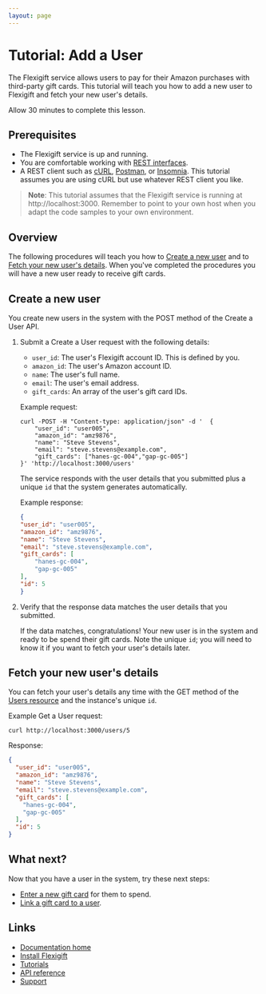 ```yaml
---
layout: page
---
```


# Tutorial: Add a User

The Flexigift service allows users to pay for their Amazon purchases with third-party gift cards. 
This tutorial will teach you how to add a new user to Flexigift and fetch your new user's details.

Allow 30 minutes to complete this lesson.

## Prerequisites

* The Flexigift service is up and running.
* You are comfortable working with [REST interfaces](https://restfulapi.net).
* A REST client such as [cURL](https://curl.se), [Postman](https://www.postman.com), 
or [Insomnia](https://insomnia.rest). This tutorial assumes you are using cURL but use whatever REST client you like.

> **Note**: This tutorial assumes that the Flexigift service is running at http://localhost:3000. Remember to 
point to your own host when you adapt the code samples to your own environment.

## Overview

The following procedures will teach you how to [Create a new user](#create-a-new-user) and to 
[Fetch your new user's details](#fetch-your-new-users-details). When you've completed the procedures 
you will have a new user ready to receive gift cards.

## Create a new user

You create new users in the system with the POST method of the Create a User API.

1. Submit a Create a User request with the following details:

    * ```user_id```: The user's Flexigift account ID. This is defined by you.
    * ```amazon_id```: The user's Amazon account ID.
    * ```name```: The user's full name.
    * ```email```: The user's email address.
    * ```gift_cards```: An array of the user's gift card IDs.

    Example request:

    ```shell
    curl -POST -H "Content-type: application/json" -d '  {
        "user_id": "user005",
        "amazon_id": "amz9876",
        "name": "Steve Stevens",
        "email": "steve.stevens@example.com",
        "gift_cards": ["hanes-gc-004","gap-gc-005"]  
    }' 'http://localhost:3000/users'
    ```

    The service responds with the user details that you submitted plus a unique ```id``` that the system 
    generates automatically.

    Example response:

    ```json
    {
    "user_id": "user005",
    "amazon_id": "amz9876",
    "name": "Steve Stevens",
    "email": "steve.stevens@example.com",
    "gift_cards": [
        "hanes-gc-004",
        "gap-gc-005"
    ],
    "id": 5
    }
    ```

1. Verify that the response data matches the user details that you submitted.

    If the data matches, congratulations! Your new user is in the system and ready to be spend their 
    gift cards. Note the unique ```id```; you will need to know it if you want to fetch your user's 
    details later.

## Fetch your new user's details

You can fetch your user's details any time with the GET method of the [Users resource](../api/users/index.md) 
and the instance's unique ```id```.

Example Get a User request:

```shell
curl http://localhost:3000/users/5
```

Response:

```json
{
  "user_id": "user005",
  "amazon_id": "amz9876",
  "name": "Steve Stevens",
  "email": "steve.stevens@example.com",
  "gift_cards": [
    "hanes-gc-004",
    "gap-gc-005"
  ],
  "id": 5
}
```

## What next?

Now that you have a user in the system, try these next steps:

* [Enter a new gift card](add-a-gift-card.md) for them to spend.
* [Link a gift card to a user](link-card-to-user.md).

## Links

* [Documentation home](../index.md)
* [Install Flexigift](../setup.md)
* [Tutorials](../tutorials/index.md)
* [API reference](../api/index.md)
* [Support](mailto:support@example.com)